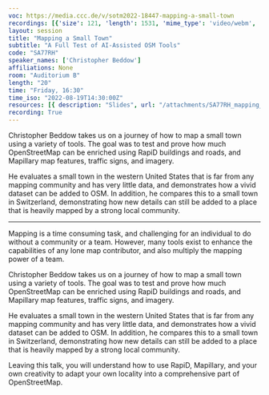 ```yaml
---
voc: https://media.ccc.de/v/sotm2022-18447-mapping-a-small-town
recordings: [{'size': 121, 'length': 1531, 'mime_type': 'video/webm', 'language': 'eng', 'filename': 'sotm2022-18447-eng-Mapping_a_Small_Town_webm-hd.webm', 'state': 'new', 'folder': 'webm-hd', 'high_quality': True, 'width': 1920, 'height': 1080, 'updated_at': '2022-09-24T19:34:07.542+02:00', 'recording_url': 'https://cdn.media.ccc.de/events/sotm/2022/webm-hd/sotm2022-18447-eng-Mapping_a_Small_Town_webm-hd.webm', 'url': 'https://api.media.ccc.de/public/recordings/61986', 'event_url': 'https://api.media.ccc.de/public/events/19c9a8fd-0c94-5762-b541-bdfe1ef186f4', 'conference_url': 'https://api.media.ccc.de/public/conferences/sotm2022'}, {'size': 57, 'length': 1531, 'mime_type': 'video/webm', 'language': 'eng', 'filename': 'sotm2022-18447-eng-Mapping_a_Small_Town_webm-sd.webm', 'state': 'new', 'folder': 'webm-sd', 'high_quality': False, 'width': 720, 'height': 576, 'updated_at': '2022-09-24T19:01:05.112+02:00', 'recording_url': 'https://cdn.media.ccc.de/events/sotm/2022/webm-sd/sotm2022-18447-eng-Mapping_a_Small_Town_webm-sd.webm', 'url': 'https://api.media.ccc.de/public/recordings/61982', 'event_url': 'https://api.media.ccc.de/public/events/19c9a8fd-0c94-5762-b541-bdfe1ef186f4', 'conference_url': 'https://api.media.ccc.de/public/conferences/sotm2022'}, {'size': 23, 'length': 1531, 'mime_type': 'audio/mpeg', 'language': 'eng', 'filename': 'sotm2022-18447-eng-Mapping_a_Small_Town_mp3.mp3', 'state': 'new', 'folder': 'mp3', 'high_quality': False, 'width': 0, 'height': 0, 'updated_at': '2022-09-24T18:43:03.372+02:00', 'recording_url': 'https://cdn.media.ccc.de/events/sotm/2022/mp3/sotm2022-18447-eng-Mapping_a_Small_Town_mp3.mp3', 'url': 'https://api.media.ccc.de/public/recordings/61975', 'event_url': 'https://api.media.ccc.de/public/events/19c9a8fd-0c94-5762-b541-bdfe1ef186f4', 'conference_url': 'https://api.media.ccc.de/public/conferences/sotm2022'}, {'size': 39, 'length': 1531, 'mime_type': 'video/mp4', 'language': 'eng', 'filename': 'sotm2022-18447-eng-Mapping_a_Small_Town_sd.mp4', 'state': 'new', 'folder': 'h264-sd', 'high_quality': False, 'width': 720, 'height': 576, 'updated_at': '2022-09-24T18:42:04.171+02:00', 'recording_url': 'https://cdn.media.ccc.de/events/sotm/2022/h264-sd/sotm2022-18447-eng-Mapping_a_Small_Town_sd.mp4', 'url': 'https://api.media.ccc.de/public/recordings/61974', 'event_url': 'https://api.media.ccc.de/public/events/19c9a8fd-0c94-5762-b541-bdfe1ef186f4', 'conference_url': 'https://api.media.ccc.de/public/conferences/sotm2022'}, {'size': 88, 'length': 1531, 'mime_type': 'video/mp4', 'language': 'eng', 'filename': 'sotm2022-18447-eng-Mapping_a_Small_Town_hd.mp4', 'state': 'new', 'folder': 'h264-hd', 'high_quality': True, 'width': 1920, 'height': 1080, 'updated_at': '2022-09-24T18:33:49.027+02:00', 'recording_url': 'https://cdn.media.ccc.de/events/sotm/2022/h264-hd/sotm2022-18447-eng-Mapping_a_Small_Town_hd.mp4', 'url': 'https://api.media.ccc.de/public/recordings/61969', 'event_url': 'https://api.media.ccc.de/public/events/19c9a8fd-0c94-5762-b541-bdfe1ef186f4', 'conference_url': 'https://api.media.ccc.de/public/conferences/sotm2022'}]
layout: session
title: "Mapping a Small Town"
subtitle: "A Full Test of AI-Assisted OSM Tools"
code: "SA77RH"
speaker_names: ['Christopher Beddow']
affiliations: None
room: "Auditorium B"
length: "20"
time: "Friday, 16:30"
time_iso: "2022-08-19T14:30:00Z"
resources: [{ description: "Slides", url: "/attachments/SA77RH_mapping_a_small_town_ji7DzzA.pdf" }]
recording: True
---
```


Christopher Beddow takes us on a journey of how to map a small town using a variety of tools. The goal was to test and prove how much OpenStreetMap can be enriched using RapiD buildings and roads, and Mapillary map features, traffic signs, and imagery.

He evaluates a small town in the western United States that is far from any mapping community and has very little data, and demonstrates how a vivid dataset can be added to OSM. In addition, he compares this to a small town in Switzerland, demonstrating how new details can still be added to a place that is heavily mapped by a strong local community.

<hr>

Mapping is a time consuming task, and challenging for an individual to do without a community or a team. However, many tools exist to enhance the capabilities of any lone map contributor, and also multiply the mapping power of a team. 

Christopher Beddow takes us on a journey of how to map a small town using a variety of tools. The goal was to test and prove how much OpenStreetMap can be enriched using RapiD buildings and roads, and Mapillary map features, traffic signs, and imagery.

He evaluates a small town in the western United States that is far from any mapping community and has very little data, and demonstrates how a vivid dataset can be added to OSM. In addition, he compares this to a small town in Switzerland, demonstrating how new details can still be added to a place that is heavily mapped by a strong local community.

Leaving this talk, you will understand how to use RapiD, Mapillary, and your own creativity to adapt your own locality into a comprehensive part of OpenStreetMap.

